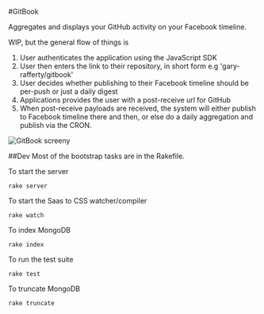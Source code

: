 #GitBook

Aggregates and displays your GitHub activity on your Facebook timeline.

WIP, but the general flow of things is 

1. User authenticates the application using the JavaScript SDK
2. User then enters the link to their repository, in short form e.g 'gary-rafferty/gitbook'
3. User decides whether publishing to their Facebook timeline should be per-push or just a daily digest
4. Applications provides the user with a post-receive url for GitHub
5. When post-receive payloads are received, the system will either publish to Facebook timeline there and then, or else do a daily aggregation and publish via the CRON.

![GitBook
screeny](https://raw.github.com/gary-rafferty/gitbook/master/public/images/GitBook.png)


##Dev
Most of the bootstrap tasks are in the Rakefile.

To start the server

```
rake server
```

To start the Saas to CSS watcher/compiler

```
rake watch
```

To index MongoDB

```
rake index
```

To run the test suite

```
rake test
```

To truncate MongoDB

```
rake truncate
``` 
